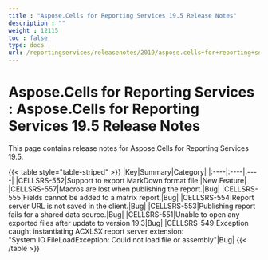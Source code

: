 ```yaml
---
title : "Aspose.Cells for Reporting Services 19.5 Release Notes" 
description : "" 
weight : 12115 
toc : false
type: docs
url: /reportingservices/releasenotes/2019/aspose.cells+for+reporting+services+19.5+release+notes/
---
```


# Aspose.Cells for Reporting Services : Aspose.Cells for Reporting Services 19.5 Release Notes


This page contains release notes for Aspose.Cells for Reporting Services 19.5.

{{< table style="table-striped" >}}
|Key|Summary|Category|
|:----|:----|:----|
|CELLSRS-552|Support to export MarkDown format file.|New Feature|
|CELLSRS-557|Macros are lost when publishing the report.|Bug|
|CELLSRS-555|Fields cannot be added to a matrix report.|Bug|
|CELLSRS-554|Report server URL is not saved in the client.|Bug|
|CELLSRS-553|Publishing report fails for a shared data source.|Bug|
|CELLSRS-551|Unable to open any exported files after update to version 19.3|Bug|
|CELLSRS-549|Exception caught instantiating ACXLSX report server extension: "System.IO.FileLoadException: Could not load file or assembly"|Bug|
{{< /table >}}

